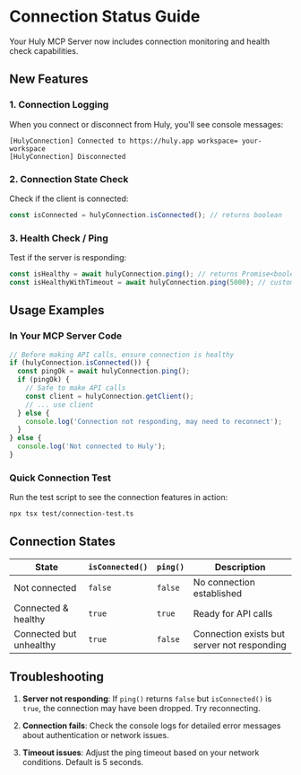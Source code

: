 # Connection Status Guide

Your Huly MCP Server now includes connection monitoring and health check capabilities.

## New Features

### 1. Connection Logging
When you connect or disconnect from Huly, you'll see console messages:
```
[HulyConnection] Connected to https://huly.app workspace= your-workspace
[HulyConnection] Disconnected
```

### 2. Connection State Check
Check if the client is connected:
```typescript
const isConnected = hulyConnection.isConnected(); // returns boolean
```

### 3. Health Check / Ping
Test if the server is responding:
```typescript
const isHealthy = await hulyConnection.ping(); // returns Promise<boolean>
const isHealthyWithTimeout = await hulyConnection.ping(5000); // custom timeout in ms
```

## Usage Examples

### In Your MCP Server Code
```typescript
// Before making API calls, ensure connection is healthy
if (hulyConnection.isConnected()) {
  const pingOk = await hulyConnection.ping();
  if (pingOk) {
    // Safe to make API calls
    const client = hulyConnection.getClient();
    // ... use client
  } else {
    console.log('Connection not responding, may need to reconnect');
  }
} else {
  console.log('Not connected to Huly');
}
```

### Quick Connection Test
Run the test script to see the connection features in action:
```bash
npx tsx test/connection-test.ts
```

## Connection States

| State | `isConnected()` | `ping()` | Description |
|-------|----------------|----------|-------------|
| Not connected | `false` | `false` | No connection established |
| Connected & healthy | `true` | `true` | Ready for API calls |
| Connected but unhealthy | `true` | `false` | Connection exists but server not responding |

## Troubleshooting

1. **Server not responding**: If `ping()` returns `false` but `isConnected()` is `true`, the connection may have been dropped. Try reconnecting.

2. **Connection fails**: Check the console logs for detailed error messages about authentication or network issues.

3. **Timeout issues**: Adjust the ping timeout based on your network conditions. Default is 5 seconds.

